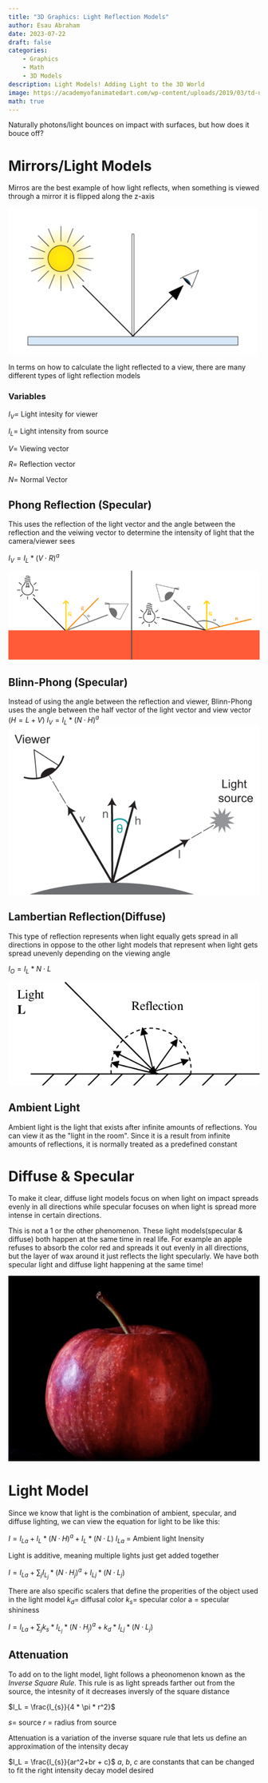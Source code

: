 ```yaml
---
title: "3D Graphics: Light Reflection Models"
author: Esau Abraham
date: 2023-07-22
draft: false
categories: 
    - Graphics
    - Math
    - 3D Models
description: Light Models! Adding Light to the 3D World
image: https://academyofanimatedart.com/wp-content/uploads/2019/03/td-u-CG-lighting-shadows-light-shading-featured.jpg
math: true
---
```


Naturally photons/light bounces on impact with surfaces, but how does it bouce off?

# Mirrors/Light Models
Mirros are the best example of how light reflects, when something is viewed through a mirror it is flipped along the z-axis

![Light](light.png)

In terms on how to calculate the light reflected to a view, there are many different types of light reflection models

### Variables
$I_V =$ Light intesity for viewer

$I_L =$ Light intensity from source

$V =$ Viewing vector

$R =$ Reflection vector

$N =$ Normal Vector

## Phong Reflection (Specular)

This uses the reflection of the light vector and the angle between the reflection and the veiwing vector to determine the intensity of light that the camera/viewer sees

$I_V = I_L * (V \cdot R)^a$

![phong](phong.png)

## Blinn-Phong (Specular)
Instead of using the angle between the reflection and viewer, Blinn-Phong uses the angle between the half vector of the light vector and view vector ($H = L + V$)
$I_V = I_L * (N \cdot H)^a$
![bphong](blinn-phong.png)

## Lambertian Reflection(Diffuse)
This type of reflection represents when light equally gets spread in all directions in oppose to the other light models that represent when light gets spread unevenly depending on the viewing angle

$I_O = I_L * N \cdot L$

![diffuse](diffuse.png)

## Ambient Light
Ambient light is the light that exists after infinite amounts of reflections. You can view it as the "light in the room". Since it is a result from infinite amounts of reflections, it is normally treated as a predefined constant

# Diffuse & Specular
To make it clear, diffuse light models focus on when light on impact spreads evenly in all directions while specular focuses on when light is spread more intense in certain directions. 

This is not a 1 or the other phenomenon. These light models(specular & diffuse) both happen at the same time in real life. For example an apple refuses to absorb the color red and spreads it out evenly in all directions, but the layer of wax around it just reflects the light specularly. We have both specular light and diffuse light happening at the same time!

![apple](apple.png)

# Light Model
Since we know that light is the combination of ambient, specular, and diffuse lighting, we can view the equation for light to be like this:

$I = I_{La} + I_L * (N \cdot H)^a + I_L * (N \cdot L)$
$I_{La}$ = Ambient light Inensity

Light is additive, meaning multiple lights just get added together

$I = I_{La} + \sum_{j} I_{L_{j}} * (N \cdot H_{j})^a + {I_L{_j}} * (N \cdot L_{j})$ 

There are also specific scalers that define the properities of the object used in the light model
$k_d=$ diffusal color
$k_s=$ specular color
a = specular shininess

$I = I_{La} + \sum_{j} k_s * I_{L_{j}} * (N \cdot H_{j})^a + k_d *{I_L{_j}} * (N \cdot L_{j})$ 

## Attenuation
To add on to the light model, light follows a pheonomenon known as the *Inverse Square Rule*. This rule is as light spreads farther out from the source, the intesnity of it decreases inversly of the square distance

$I_L = \frac{I_{s}}{4 * \pi * r^2}$

$s=$ source
$r$ = radius from source

Attenuation is a variation of the inverse square rule that lets us define an approximation of the intensity decay

$I_L = \frac{I_{s}}{ar^2+br + c}$
$a$, $b$, $c$ are constants that can be changed to fit the right intensity decay model desired 